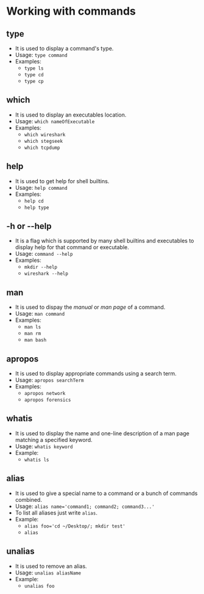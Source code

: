 # Working with commands

## type
- It is used to display a command's type.
- Usage: `type command`
- Examples:
    - `type ls`
    - `type cd`
    - `type cp`

## which
- It is used to display an executables location.
- Usage: `which nameOfExecutable`
- Examples:
    - `which wireshark`
    - `which stegseek`
    - `which tcpdump`

## help
- It is used to get help for shell builtins.
- Usage: `help command`
- Examples:
    - `help cd`
    - `help type`

## -h or --help
- It is a flag which is supported by many shell builtins and executables to display help for that command or executable.
- Usage: `command --help`
- Examples:
    - `mkdir --help`
    - `wireshark --help`

## man
- It is used to dispay the <i>manual</i> or <i>man page</i> of a command.
- Usage: `man command`
- Examples:
    - `man ls`
    - `man rm`
    - `man bash`

## apropos
- It is used to display appropriate commands using a search term.
- Usage: `apropos searchTerm`
- Examples:
    - `apropos network`
    - `apropos forensics`

## whatis
- It is used to display the name and one-line description of a man page matching a specified keyword.
- Usage: `whatis keyword`
- Example:
    - `whatis ls`

## alias
- It is used to give a special name to a command or a bunch of commands combined.
- Usage: `alias name='command1; command2; command3...'`
- To list all aliases just write `alias`.
- Example:
    - `alias foo='cd ~/Desktop/; mkdir test'`
    - `alias`

## unalias
- It is used to remove an alias.
- Usage: `unalias aliasName`
- Example:
    - `unalias foo`